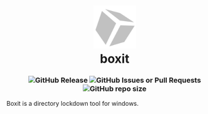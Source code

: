 <h1 align="center">
  <picture><img src="./assets/logo-gray.png" height="100"/></picture>
  <br />
  boxit
</h1>
<h3 align="center">
  <img alt="GitHub Release" src="https://img.shields.io/github/v/release/nnmarcoo/boxit?style=for-the-badge&color=%2376ABAE">
  <img alt="GitHub Issues or Pull Requests" src="https://img.shields.io/github/issues/nnmarcoo/boxit?style=for-the-badge">
  <img alt="GitHub repo size" src="https://img.shields.io/github/repo-size/nnmarcoo/boxit?style=for-the-badge">
</h3>
<p>Boxit is a directory lockdown tool for windows.
</p>

